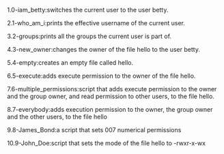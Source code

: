 1.0-iam_betty:switches the current user to the user betty.

2.1-who_am_i:prints the effective username of the current user.

3.2-groups:prints all the groups the current user is part of.

4.3-new_owner:changes the owner of the file hello to the user betty.

5.4-empty:creates an empty file called hello.

6.5-execute:adds execute permission to the owner of the file hello.

7.6-multiple_permissions:script that adds execute permission to the owner and the group owner, and read permission to other users, to the file hello.

8.7-everybody:adds execution permission to the owner, the group owner and the other users, to the file hello

9.8-James_Bond:a script that sets 007 numerical permissions

10.9-John_Doe:script that sets the mode of the file hello to -rwxr-x-wx

